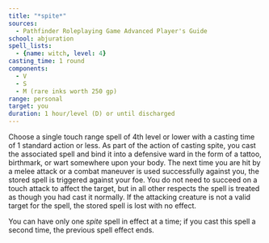 ```yaml
---
title: "*spite*"
sources:
  - Pathfinder Roleplaying Game Advanced Player's Guide
school: abjuration
spell_lists:
  - {name: witch, level: 4}
casting_time: 1 round
components:
  - V
  - S
  - M (rare inks worth 250 gp)
range: personal
target: you
duration: 1 hour/level (D) or until discharged
---
```


Choose a single touch range spell of 4th level or lower with a casting time of 1 standard action or less. As part of the action of casting spite, you cast the associated spell and bind it into a defensive ward in the form of a tattoo, birthmark, or wart somewhere upon your body. The next time you are hit by a melee attack or a combat maneuver is used successfully against you, the stored spell is triggered against your foe. You do not need to succeed on a touch attack to affect the target, but in all other respects the spell is treated as though you had cast it normally. If the attacking creature is not a valid target for the spell, the stored spell is lost with no effect.

You can have only one *spite* spell in effect at a time; if you cast this spell a second time, the previous spell effect ends.


